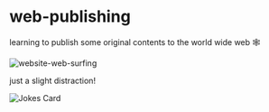# web-publishing
learning to publish some original contents to the world wide web 🕸

![website-web-surfing](https://user-images.githubusercontent.com/67770858/168574143-7a916567-07d3-4809-a18d-c144610e8f28.gif)

<!-- Markdown -->

just a slight distraction!

![Jokes Card](https://readme-jokes.vercel.app/api)
